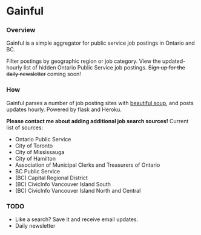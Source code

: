 Gainful
=======

### Overview

Gainful is a simple aggregator for public service job postings in Ontario and BC.

Filter postings by geographic region or job category. View the updated-hourly list of hidden Ontario Public Service job postings. ~~Sign up for the daily newsletter~~ coming soon!

### How

Gainful parses a number of job posting sites with [beautiful soup](http://www.crummy.com/software/BeautifulSoup/), and posts updates hourly. Powered by flask and Heroku.

**Please contact me about adding additional job search sources!** Current list of sources:

-	Ontario Public Service
-	City of Toronto
-	City of Mississauga
-	City of Hamilton
-	Association of Municipal Clerks and Treasurers of Ontario
-	BC Public Service
-	(BC) Capital Regional District
-	(BC) CivicInfo Vancouver Island South
-	(BC) CivicInfo Vancouver Island North and Central

### TODO

-	Like a search? Save it and receive email updates.
-	Daily newsletter
